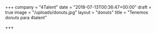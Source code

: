 +++
company = "4Talent"
date = "2018-07-13T00:36:47+00:00"
draft = true
image = "/uploads/donuts.jpg"
layout = "donuts"
title = "Tenemos donuts para 4talent"

+++
